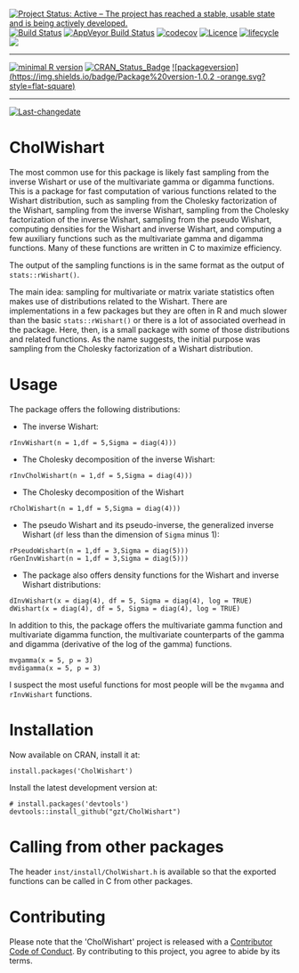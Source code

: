 [![Project Status: Active – The project has reached a stable, usable state and is being actively developed.](http://www.repostatus.org/badges/latest/active.svg)](http://www.repostatus.org/#active)
[![Build Status](https://travis-ci.org/gzt/CholWishart.svg?branch=master)](https://travis-ci.org/gzt/CholWishart)
[![AppVeyor Build Status](https://ci.appveyor.com/api/projects/status/github/gzt/CholWishart?branch=master&svg=true)](https://ci.appveyor.com/project/gzt/CholWishart)
[![codecov](https://codecov.io/gh/gzt/CholWishart/branch/master/graph/badge.svg)](https://codecov.io/gh/gzt/CholWishart)
 [![Licence](https://img.shields.io/badge/licence-GPL--3-blue.svg)](https://www.gnu.org/licenses/gpl-3.0.en.html)
   [![lifecycle](https://img.shields.io/badge/lifecycle-stable-brightgreen.svg)](https://www.tidyverse.org/lifecycle/#stable)
   [![](https://cranlogs.r-pkg.org/badges/CholWishart)](https://cran.r-project.org/package=CholWishart)
 
---
 
[![minimal R version](https://img.shields.io/badge/R%3E%3D-3.3.2-6666ff.svg)](https://cran.r-project.org/)
[![CRAN_Status_Badge](http://www.r-pkg.org/badges/version/CholWishart)](https://cran.r-project.org/package=CholWishart)
[![packageversion](https://img.shields.io/badge/Package%20version-1.0.2 -orange.svg?style=flat-square)](https://github.com/gzt/CholWishart/releases)
 
---
 
[![Last-changedate](https://img.shields.io/badge/last%20change-2019--11--13-yellowgreen.svg)](https://github.com/gzt/CholWishart/)

<!-- README.md is generated from README.Rmd. Please edit that file -->
# CholWishart

The most common use for this package is likely fast sampling from the 
inverse Wishart or use of the multivariate gamma or digamma functions. This is 
a package for fast computation of various functions related to the Wishart distribution, such as sampling from the Cholesky factorization of the Wishart, sampling from the inverse Wishart, sampling from the Cholesky factorization of the inverse Wishart, sampling from the pseudo Wishart, computing densities for the Wishart and inverse Wishart, and computing a few auxiliary functions such as the multivariate gamma and digamma functions. Many of these functions are written in C to maximize efficiency. 

The output of the sampling functions is in the same format as the output 
of `stats::rWishart()`.

The main idea: sampling for multivariate or matrix variate statistics often 
makes use of distributions related to the Wishart. There are implementations 
in a few packages but they are often in R and much slower than the 
basic `stats::rWishart()` or there is a lot of associated overhead in the 
package. Here, then, is a small package with some of those distributions
and related functions. As the name suggests, the initial purpose was 
sampling from the Cholesky factorization of a Wishart distribution.

# Usage

The package offers the following distributions:

* The inverse Wishart:

```
rInvWishart(n = 1,df = 5,Sigma = diag(4)))
```

* The Cholesky decomposition of the inverse Wishart:

```
rInvCholWishart(n = 1,df = 5,Sigma = diag(4)))
```

* The Cholesky decomposition of the Wishart

```
rCholWishart(n = 1,df = 5,Sigma = diag(4)))
```

* The pseudo Wishart and its pseudo-inverse, the generalized inverse Wishart (`df` less than 
the dimension of `Sigma` minus 1):

```
rPseudoWishart(n = 1,df = 3,Sigma = diag(5)))
rGenInvWishart(n = 1,df = 3,Sigma = diag(5)))
```

* The package also offers density functions for the Wishart and inverse Wishart distributions:

```
dInvWishart(x = diag(4), df = 5, Sigma = diag(4), log = TRUE)
dWishart(x = diag(4), df = 5, Sigma = diag(4), log = TRUE)
```

In addition to this, the package offers the multivariate gamma function and multivariate digamma function, the multivariate counterparts of the gamma and digamma (derivative of the log of the gamma) functions. 

```
mvgamma(x = 5, p = 3)
mvdigamma(x = 5, p = 3)
```

I suspect the most useful functions for most people will be the `mvgamma` and `rInvWishart` functions.


# Installation 

Now available on CRAN, install it at:

```
install.packages('CholWishart')
```

Install the latest development version at:

```
# install.packages('devtools')
devtools::install_github("gzt/CholWishart")
```
# Calling from other packages

The header `inst/install/CholWishart.h` is available so that the exported functions 
can be called in C from other packages. 

# Contributing

  Please note that the 'CholWishart' project is released with a [Contributor Code of Conduct](https://gzt.github.io/CholWishart/CODE_OF_CONDUCT.html). By contributing to this project, you agree to abide by its terms.

